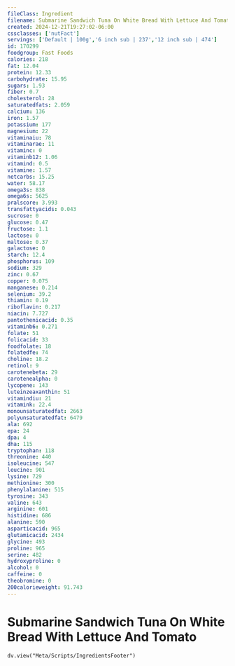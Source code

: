 ```yaml
---
fileClass: Ingredient
filename: Submarine Sandwich Tuna On White Bread With Lettuce And Tomato
created: 2024-12-21T19:27:02-06:00
cssclasses: ['nutFact']
servings: ['Default | 100g','6 inch sub | 237','12 inch sub | 474']
id: 170299
foodgroup: Fast Foods
calories: 218
fat: 12.04
protein: 12.33
carbohydrate: 15.95
sugars: 1.93
fiber: 0.7
cholesterol: 28
saturatedfats: 2.059
calcium: 136
iron: 1.57
potassium: 177
magnesium: 22
vitaminaiu: 78
vitaminarae: 11
vitaminc: 0
vitaminb12: 1.06
vitamind: 0.5
vitamine: 1.57
netcarbs: 15.25
water: 58.17
omega3s: 838
omega6s: 5625
pralscore: 3.993
transfattyacids: 0.043
sucrose: 0
glucose: 0.47
fructose: 1.1
lactose: 0
maltose: 0.37
galactose: 0
starch: 12.4
phosphorus: 109
sodium: 329
zinc: 0.67
copper: 0.075
manganese: 0.214
selenium: 39.2
thiamin: 0.19
riboflavin: 0.217
niacin: 7.727
pantothenicacid: 0.35
vitaminb6: 0.271
folate: 51
folicacid: 33
foodfolate: 18
folatedfe: 74
choline: 18.2
retinol: 9
carotenebeta: 29
carotenealpha: 0
lycopene: 143
luteinzeaxanthin: 51
vitamindiu: 21
vitamink: 22.4
monounsaturatedfat: 2663
polyunsaturatedfat: 6479
ala: 692
epa: 24
dpa: 4
dha: 115
tryptophan: 118
threonine: 440
isoleucine: 547
leucine: 901
lysine: 729
methionine: 300
phenylalanine: 515
tyrosine: 343
valine: 643
arginine: 601
histidine: 686
alanine: 590
asparticacid: 965
glutamicacid: 2434
glycine: 493
proline: 965
serine: 482
hydroxyproline: 0
alcohol: 0
caffeine: 0
theobromine: 0
200calorieweight: 91.743
---
```


# Submarine Sandwich Tuna On White Bread With Lettuce And Tomato

```dataviewjs
dv.view("Meta/Scripts/IngredientsFooter")
```